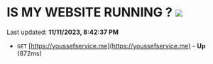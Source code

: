 # IS MY WEBSITE RUNNING ? [![](https://img.shields.io/static/v1?label=Sponsor&message=%E2%9D%A4&logo=GitHub&color=%23fe8e86)](https://github.com/sponsors/<username>)

Last updated: **11/11/2023, 8:42:37 PM**

- `GET` [https://youssefservice.me](https://youssefservice.me) - **Up** (872ms)
